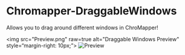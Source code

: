 # Chromapper-DraggableWindows
Allows you to drag around different windows in ChroMapper!

<img src="Preview.png" raw=true alt="Draggable Windows Preview" style=“margin-right: 10px;”>
![Preview](https://github.com/Nibbl-z/Chromapper-DraggableWindows/blob/main/Preview.png?raw=true)
